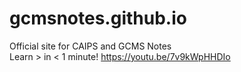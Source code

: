 # gcmsnotes.github.io
Official site for CAIPS and GCMS Notes<br>
Learn > in < 1 minute! https://youtu.be/7v9kWpHHDIo

